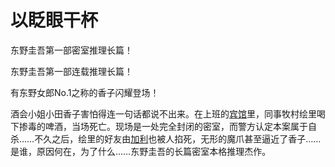 # 以眨眼干杯

东野圭吾第一部密室推理长篇！

东野圭吾第一部连载推理长篇！

有东野女郎No.1之称的香子闪耀登场！

酒会小姐小田香子害怕得连一句话都说不出来。在上班的[宾馆](https://baike.baidu.com/item/宾馆)里，同事牧村绘里喝下掺毒的啤酒，当场死亡。现场是一处完全封闭的密室，而警方认定本案属于自杀……不久之后，绘里的好友由[加利](https://baike.baidu.com/item/加利)也被人掐死，无形的魔爪甚至逼近了香子……是谁，原因何在，为了什么……东野圭吾的长篇密室本格推理杰作。
